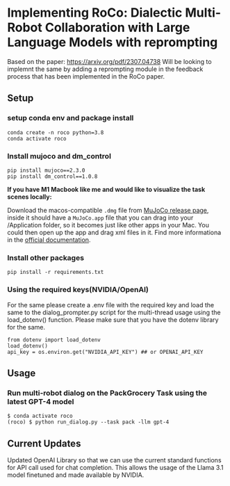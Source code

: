 # Implementing RoCo: Dialectic Multi-Robot Collaboration with Large Language Models with reprompting


Based on the paper: https://arxiv.org/pdf/2307.04738
Will be looking to implemnt the same by adding a reprompting module in the feedback process that has been implemented in the RoCo paper.

## Setup
### setup conda env and package install
```
conda create -n roco python=3.8 
conda activate roco
```
### Install mujoco and dm_control 
```
pip install mujoco==2.3.0
pip install dm_control==1.0.8 
```
**If you have M1 Macbook like me and would like to visualize the task scenes locally:**

Download the macos-compatible `.dmg` file from [MuJoCo release page](https://github.com/deepmind/mujoco/releases), inside it should have a `MuJoCo.app` file that you can drag into your /Application folder, so it becomes just like other apps in your Mac. You could then open up the app and drag xml files in it. Find more informationa in the [official documentation](https://mujoco.readthedocs.io/en/latest/programming/#getting-started).

### Install other packages
```
pip install -r requirements.txt
```

### Using the required keys(NVIDIA/OpenAI)
For the same please create a .env file with the required key and load the same to the dialog_prompter.py script for the multi-thread usage using the load_dotenv() function. Please make sure that you have the dotenv library for the same.
```
from dotenv import load_dotenv
load_dotenv()
api_key = os.environ.get("NVIDIA_API_KEY") ## or OPENAI_API_KEY 
```

## Usage 
### Run multi-robot dialog on the PackGrocery Task using the latest GPT-4 model
```
$ conda activate roco
(roco) $ python run_dialog.py --task pack -llm gpt-4
```
## Current Updates
Updated OpenAI Library so that we can use the current standard functions for API call used for chat completion. This allows the usage of the Llama 3.1 model finetuned and made available by NVIDIA.
